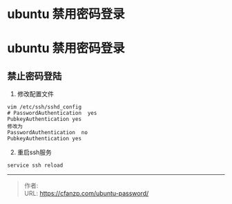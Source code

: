 # ubuntu 禁用密码登录


<!--more-->
# ubuntu 禁用密码登录
## 禁止密码登陆
1. 修改配置文件
```
vim /etc/ssh/sshd_config
# PasswordAuthentication  yes
PubkeyAuthentication yes
修改为
PasswordAuthentication  no
PubkeyAuthentication yes
```

2. 重启ssh服务
```
service ssh reload
```


---

> 作者:   
> URL: https://cfanzp.com/ubuntu-password/  

